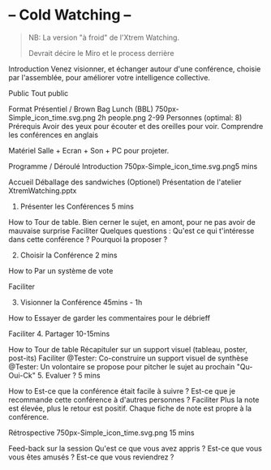 # – Cold Watching –

> NB: La version "à froid" de l'Xtrem Watching.
> 
> Devrait décire le Miro et le process derrière

Introduction
Venez visionner, et échanger autour d'une conférence, choisie par l'assemblée, pour améliorer votre intelligence collective.

Public
Tout public



Format
Présentiel / Brown Bag Lunch (BBL)
750px-Simple_icon_time.svg.png 2h
people.png 2-99 Personnes (optimal: 8)
Prérequis
Avoir des yeux pour écouter et des oreilles pour voir.
Comprendre les conférences en anglais

Matériel
Salle + Ecran + Son + PC pour projeter.

Programme / Déroulé
Introduction
750px-Simple_icon_time.svg.png5 mins

Accueil
Déballage des sandwiches
(Optionel) Présentation de l'atelier
XtremWatching.pptx

1. Présenter les Conférences
   5 mins

How to
Tour de table.
Bien cerner le sujet, en amont, pour ne pas avoir de mauvaise surprise
Faciliter
Quelques questions : Qu'est ce qui t'intéresse dans cette conférence ? Pourquoi la proposer ?

2. Choisir la Conférence
   2 mins

How to
Par un système de vote

Faciliter


3. Visionner la Conférence
   45mins - 1h

How to
Essayer de garder les commentaires pour le débrieff

Faciliter
4. Partager
   10-15mins

How to
Tour de table
Récapituler sur un support visuel (tableau, poster, post-its)
Faciliter
@Tester: Co-construire un support visuel de synthèse
@Tester: Un volontaire se propose pour pitcher le sujet au prochain "Qu-Oui-Ck"
5. Evaluer ?
   5 mins

How to
Est-ce que la conférence était facile à suivre ?
Est-ce que je recommande cette conférence à d'autres personnes ?
Faciliter
Plus la note est élevée, plus le retour est positif.
Chaque fiche de note est propre à la conférence.

Rétrospective
750px-Simple_icon_time.svg.png 15 mins

Feed-back sur la session
Qu'est ce que vous avez appris ?
Est-ce que vous vous êtes amusés ?
Est-ce que vous reviendrez ?